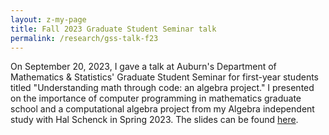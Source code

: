```yaml
---
layout: z-my-page
title: Fall 2023 Graduate Student Seminar talk
permalink: /research/gss-talk-f23
---
```


On September 20, 2023, I gave a talk at Auburn's Department of Mathematics & Statistics' Graduate Student Seminar for first-year students titled "Understanding math through code: an algebra project." I presented on the importance of computer programming in mathematics graduate school and a computational algebra project from my Algebra independent study with Hal Schenck in Spring 2023. The slides can be found [here](./GSS_9_20_2023___Riemann_Surfaces.pdf).